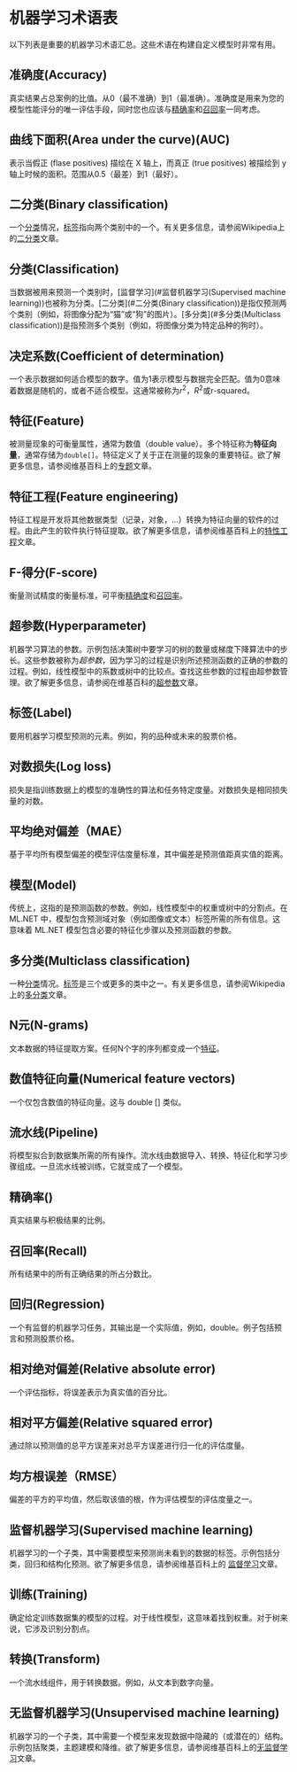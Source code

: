 # 机器学习术语表

以下列表是重要的机器学习术语汇总。这些术语在构建自定义模型时非常有用。

## 准确度(Accuracy)

真实结果占总案例的比值。从0（最不准确）到1（最准确）。准确度是用来为您的模型性能评分的唯一评估手段，同时您也应该与[精确率](#精确率())和[召回率](#召回率(Recall))一同考虑。

## 曲线下面积(Area under the curve)(AUC)

表示当假正 (flase positives) 描绘在 X 轴上，而真正 (true positives) 被描绘到 y 轴上时候的面积。范围从0.5（最差）到1（最好）。 

## 二分类(Binary classification)

一个[分类](#分类(Classification))情况，[标签](#标签(Label))指向两个类别中的一个。有关更多信息，请参阅Wikipedia上的[二分类](https://en.wikipedia.org/wiki/Binary_classification)文章。

## 分类(Classification)

当数据被用来预测一个类别时，[监督学习](#监督机器学习(Supervised machine learning))也被称为分类。[二分类](#二分类(Binary classification))是指仅预测两个类别（例如，将图像分配为“猫”或“狗”的图片）。[多分类](#多分类(Multiclass classification))是指预测多个类别（例如，将图像分类为特定品种的狗时）。 

## 决定系数(Coefficient of determination)

一个表示数据如何适合模型的数字。值为1表示模型与数据完全匹配。值为0意味着数据是随机的，或者不适合模型。这通常被称为$r^{2}$，$R^{2}$或r-squared。

## 特征(Feature)

被测量现象的可衡量属性，通常为数值（double value）。多个特征称为**特征向量**，通常存储为`double[]`。特征定义了关于正在测量的现象的重要特征。欲了解更多信息，请参阅维基百科上的[专题](https://en.wikipedia.org/wiki/Feature_(machine_learning))文章。 

## 特征工程(Feature engineering)

特征工程是开发将其他数据类型（记录，对象，...）转换为特征向量的软件的过程。由此产生的软件执行特征提取。欲了解更多信息，请参阅维基百科上的[特性工程](https://en.wikipedia.org/wiki/Feature_engineering)文章。 

## F-得分(F-score)

衡量测试精度的衡量标准，可平衡[精确度](#精确率(Precision))和[召回率](#召回率(Recall))。 

## 超参数(Hyperparameter)

机器学习算法的参数。示例包括决策树中要学习的树的数量或梯度下降算法中的步长。这些参数被称为*超参数*，因为学习的过程是识别所述预测函数的正确的参数的过程。例如，线性模型中的系数或树中的比较点。查找这些参数的过程由超参数管理。欲了解更多信息，请参阅在维基百科的[超参数](https://en.wikipedia.org/wiki/Hyperparameter)文章。 

## 标签(Label)

要用机器学习模型预测的元素。例如，狗的品种或未来的股票价格。 

## 对数损失(Log loss)

损失是指训练数据上的模型的准确性的算法和任务特定度量。对数损失是相同损失量的对数。 

## 平均绝对偏差（MAE）

基于平均所有模型偏差的模型评估度量标准，其中偏差是预测值距真实值的距离。 

## 模型(Model)

传统上，这指的是预测函数的参数。例如，线性模型中的权重或树中的分割点。在 ML.NET 中，模型包含预测域对象（例如图像或文本）标签所需的所有信息。这意味着 ML.NET 模型包含必要的特征化步骤以及预测函数的参数。 

## 多分类(Multiclass classification)

一种[分类](#分类(Classification))情况。[标签](#标签(Label))是三个或更多的类中之一。有关更多信息，请参阅Wikipedia上的[多分类](https://en.wikipedia.org/wiki/Multiclass_classification)文章。 

## N元(N-grams)

文本数据的特征提取方案。任何N个字的序列都变成一个[特征](#特征(Feature))。

## 数值特征向量(Numerical feature vectors)

一个仅包含数值的特征向量。这与 double [] 类似。

## 流水线(Pipeline)

将模型拟合到数据集所需的所有操作。流水线由数据导入、转换、特征化和学习步骤组成。一旦流水线被训练，它就变成了一个模型。

## 精确率()

真实结果与积极结果的比例。

## 召回率(Recall)

所有结果中的所有正确结果的所占分数比。

## 回归(Regression)

一个有监督的机器学习任务，其输出是一个实际值，例如，double。例子包括预言和预测股票价格。

## 相对绝对偏差(Relative absolute error)

一个评估指标，将误差表示为真实值的百分比。

## 相对平方偏差(Relative squared error)

通过除以预测值的总平方误差来对总平方误差进行归一化的评估度量。

## 均方根误差（RMSE）

偏差的平方的平均值，然后取该值的根，作为评估模型的评估度量之一。

## 监督机器学习(Supervised machine learning)

机器学习的一个子类，其中需要模型来预测尚未看到的数据的标签。示例包括分类，回归和结构化预测。欲了解更多信息，请参阅维基百科上的 [监督学习](https://en.wikipedia.org/wiki/Supervised_learning)文章。

## 训练(Training)

确定给定训练数据集的模型的过程。对于线性模型，这意味着找到权重。对于树来说，它涉及识别分割点。

## 转换(Transform)

一个流水线组件，用于转换数据。例如，从文本到数字向量。

## 无监督机器学习(Unsupervised machine learning)

机器学习的一个子类，其中需要一个模型来发现数据中隐藏的（或潜在的）结构。示例包括聚类，主题建模和降维。欲了解更多信息，请参阅维基百科上的[无监督学习](https://en.wikipedia.org/wiki/Unsupervised_learning)文章。

